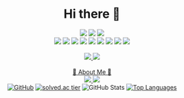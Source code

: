 <!-- name--->
<div align="center">
	<h1>Hi there 👋</h1>
</div>


<!-- -->
<div align="center">
	<!-- languege badge -->
    	 <img src="https://img.shields.io/badge/Java-007396?style=flat&logo=OpenJDK&logoColor=white"/>
	 <img src="https://img.shields.io/badge/python-1572B6?style=flat&logo=python&logoColor=white" />
   	 <img src="https://img.shields.io/badge/C-FF69B4?style=flat&logo=C%2B%2B&logoColor=white&color=pink" /> <br>
	<!-- front end -->
	<img src="https://img.shields.io/badge/HTML5-E34F26?style=flat&logo=HTML5&logoColor=white" />
   	<img src="https://img.shields.io/badge/CSS3-1E90FF?style=flat&logo=CSS3&logoColor=white" />
	<img src="https://img.shields.io/badge/JavaScript-F7DF1E?style=flat&logo=JavaScript&logoColor=black&color=yellow" />
	<img src="https://img.shields.io/badge/jquery-0769AD?style=flat&logo=jquery&logoColor=white">
<!-- 	<img src="https://img.shields.io/badge/react-61DAFB?style=flat&logo=react&logoColor=black">
	<img src="https://img.shields.io/badge/vue.js-4FC08D?style=flat&logo=vue.js&logoColor=white"> <br> -->
	<!-- DB -->
	<img src="https://img.shields.io/badge/oracle-F80000?style=flat&logo=oracle&logoColor=white">
	<img src="https://img.shields.io/badge/mysql-4479A1?style=flat&logo=mysql&logoColor=white">
<!-- 	<img src="https://img.shields.io/badge/mariaDB-003545?style=flat&logo=mariaDB&logoColor=white"> <br> -->
 	<!-- dd -->
	<img src="https://img.shields.io/badge/bootstrap-7952B3?style=flat&logo=bootstrap&logoColor=white">
	<img src="https://img.shields.io/badge/github-181717?style=flat&logo=github&logoColor=white">
	<img src="https://img.shields.io/badge/linux-FCC624?style=flat&logo=linux&logoColor=black">
  	 <br><br>
	<!-- solved.ac 뱃지 및 깃허브 접속자 뱃지 -->
	<a href="https://solved.ac/taegeong">
 	<img src="https://hits.seeyoufarm.com/api/count/incr/badge.svg?url=https%3A%2F%2Fgithub.com%2Ftaegyeong0225&count_bg=%23F9A2A2&title_bg=%23888888&icon=&icon_color=%23E7E7E7&title=hits&edge_flat=false" />
       	<img src="http://mazassumnida.wtf/api/mini/generate_badge?boj=taegeong" />
 </div> 

<!-- about me -->
   <div align="center">
	<br> 🎳 About Me 🎳 <br>
    <a class="insta" href="https://www.instagram.com/taegyeong0225">
        <img src="https://img.shields.io/badge/instagram-pink?style=flat&logo=instagram&logoColor=white"/>
    </a>
    <!-- email -->
    <a class="email" href="202244042@itc.ac.kr">
        <img src="https://img.shields.io/badge/gmail-blue?style=flat&logo=gmail&logoColor=white"/>
    </a>
</div>




<!-- 깃허브 접속 캘린더 박스 & github tearbox & github stat -->
<div align="center">
	<a href="https://github.com/seondal"><img src="http://mazandi.herokuapp.com/api?handle=taegeong&theme=warm" alt="GitHub"/></a>
	<a href="https://solved.ac/taegeong"><img src="http://mazassumnida.wtf/api/v2/generate_badge?boj=taegeong" alt="solved.ac tier"/></a>
	<img src="https://github-readme-stats.vercel.app/api?username=taegyeong0225&show_icons=true" alt="GitHub Stats"/>
	<!-- 자주쓰는 언어 -->
	<a href="https://github.com/taegyeong0225/github-readme-stats">
  	<img src="https://github-readme-stats.vercel.app/api/top-langs/?username=taegyeong0225" alt="Top Languages"/>
</a>

</div>



<!-- 기존 코드 !!! -->

<!-- 깃허브 접속 캘린더 박스 & github tearbox & github stat 삭제
	<img src="http://mazandi.herokuapp.com/api?handle=taegeong&theme=warm"/>
	<a href="https://github.com/seondal"><img src="https://hits.seeyoufarm.com/api/count/incr/badge.svg?url=https%3A%2F%2Fgithub.com%2Fseondal&count_bg=%23000000&title_bg=%23000000&icon=github.svg&icon_color=%23E7E7E7&title=GitHub&edge_flat=false)"/></a>
	
 	[![solved.ac tier](http://mazassumnida.wtf/api/v2/generate_badge?boj=taegeong)](https://solved.ac/taegeong) 
  
  	<img src="https://github-readme-stats.vercel.app/api?username=taegyeong0225&show_icons=true" />  -->

<!-- 자주쓰는 언어 
[![Top Langs](https://github-readme-stats.vercel.app/api/top-langs/?username=taegyeong0225)](https://github.com/taegyeong0225/github-readme-stats) -->


<!--
**taegyeong0225/taegyeong0225** is a ✨ _special_ ✨ repository because its `README.md` (this file) appears on your GitHub profile.

Here are some ideas to get you started:

- 🔭 I’m currently working on ...
- 🌱 I’m currently learning ...
- 👯 I’m looking to collaborate on ...
- 🤔 I’m looking for help with ...
- 💬 Ask me about ...
- 📫 How to reach me: ...
- 😄 Pronouns: ...
- ⚡ Fun fact: ...
-->
